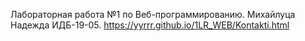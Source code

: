 Лабораторная работа №1 по Веб-программированию. Михайлуца Надежда ИДБ-19-05.
https://yyrrr.github.io/1LR_WEB/Kontakti.html 
